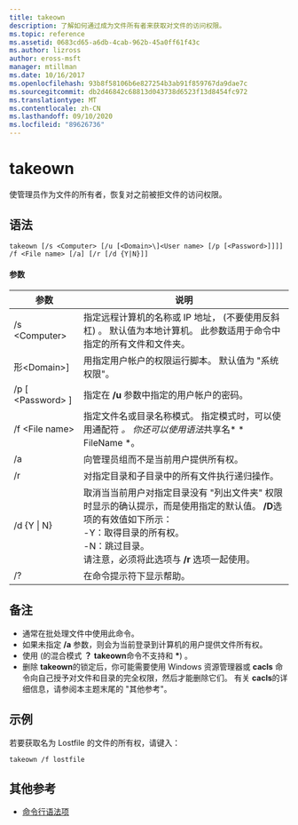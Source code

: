 ```yaml
---
title: takeown
description: 了解如何通过成为文件所有者来获取对文件的访问权限。
ms.topic: reference
ms.assetid: 0683cd65-a6db-4cab-962b-45a0ff61f43c
ms.author: lizross
author: eross-msft
manager: mtillman
ms.date: 10/16/2017
ms.openlocfilehash: 93b8f58106b6e827254b3ab91f859767da9dae7c
ms.sourcegitcommit: db2d46842c68813d043738d6523f13d8454fc972
ms.translationtype: MT
ms.contentlocale: zh-CN
ms.lasthandoff: 09/10/2020
ms.locfileid: "89626736"
---
```

# <a name="takeown"></a>takeown

使管理员作为文件的所有者，恢复对之前被拒文件的访问权限。



## <a name="syntax"></a>语法

```
takeown [/s <Computer> [/u [<Domain>\]<User name> [/p [<Password>]]]] /f <File name> [/a] [/r [/d {Y|N}]]
```

#### <a name="parameters"></a>参数

|参数|说明|
|---------|-----------|
|/s \<Computer>|指定远程计算机的名称或 IP 地址， (不要使用反斜杠) 。 默认值为本地计算机。 此参数适用于命令中指定的所有文件和文件夹。|
|形\<Domain>\]<User name>|用指定用户帐户的权限运行脚本。 默认值为 "系统权限"。|
|/p [ \<Password> ]|指定在 **/u** 参数中指定的用户帐户的密码。|
|/f \<File name>|指定文件名或目录名称模式。 指定模式时，可以使用通配符 *。 你还可以使用语法*共享名* \* FileName *。|
|/a|向管理员组而不是当前用户提供所有权。|
|/r|对指定目录和子目录中的所有文件执行递归操作。|
|/d {Y \| N}|取消当当前用户对指定目录没有 "列出文件夹" 权限时显示的确认提示，而是使用指定的默认值。 **/D**选项的有效值如下所示：</br>-Y：取得目录的所有权。</br>-N：跳过目录。</br>请注意，必须将此选项与 **/r** 选项一起使用。|
|/?|在命令提示符下显示帮助。|

## <a name="remarks"></a>备注

-   通常在批处理文件中使用此命令。
-   如果未指定 **/a** 参数，则会为当前登录到计算机的用户提供文件所有权。
-   使用 (的混合模式 **？** **takeown**命令不支持和 **&#42;**) 。
-   删除 **takeown**的锁定后，你可能需要使用 Windows 资源管理器或 **cacls** 命令向自己授予对文件和目录的完全权限，然后才能删除它们。 有关 **cacls**的详细信息，请参阅本主题末尾的 "其他参考"。

## <a name="examples"></a><a name="BKMK_examples"></a>示例

若要获取名为 Lostfile 的文件的所有权，请键入：
```
takeown /f lostfile
```

## <a name="additional-references"></a>其他参考

- [命令行语法项](command-line-syntax-key.md)